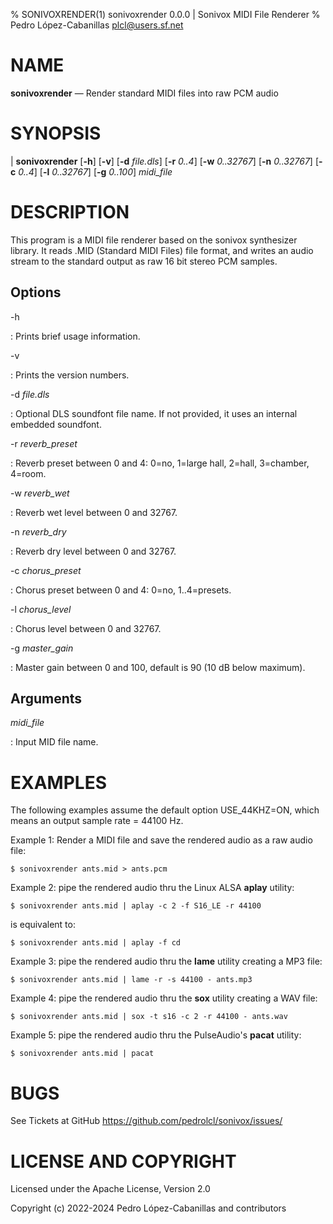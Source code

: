 % SONIVOXRENDER(1) sonivoxrender 0.0.0 | Sonivox MIDI File Renderer
% Pedro López-Cabanillas <plcl@users.sf.net>

# NAME

**sonivoxrender** — Render standard MIDI files into raw PCM audio

# SYNOPSIS

| **sonivoxrender** [**-h**] [**-v**] [**-d** _file.dls_] [**-r** _0..4_] [**-w** _0..32767_] [**-n** _0..32767_] [**-c** _0..4_] [**-l** _0..32767_] [**-g** _0..100_]  _midi_file_

# DESCRIPTION

This program is a MIDI file renderer based on the sonivox synthesizer library.
It reads .MID (Standard MIDI Files) file format, and writes an audio stream to the standard output as raw 16 bit stereo PCM samples.

## Options

-h

:   Prints brief usage information.

-v

:   Prints the version numbers.

-d  _file.dls_

:   Optional DLS soundfont file name. If not provided, it uses an internal embedded soundfont.

-r  _reverb_preset_

:   Reverb preset between 0 and 4: 0=no, 1=large hall, 2=hall, 3=chamber, 4=room.

-w  _reverb_wet_

:   Reverb wet level between 0 and 32767.

-n  _reverb_dry_

:   Reverb dry level between 0 and 32767.

-c  _chorus_preset_

:   Chorus preset between 0 and 4: 0=no, 1..4=presets.

-l _chorus_level_

:   Chorus level between 0 and 32767.

-g _master_gain_

:   Master gain between 0 and 100, default is 90 (10 dB below maximum).

## Arguments

_midi_file_

:   Input MID file name.

# EXAMPLES

The following examples assume the default option USE_44KHZ=ON, which means an output sample rate = 44100 Hz.

Example 1: Render a MIDI file and save the rendered audio as a raw audio file:

    $ sonivoxrender ants.mid > ants.pcm

Example 2: pipe the rendered audio thru the Linux ALSA **aplay** utility:

    $ sonivoxrender ants.mid | aplay -c 2 -f S16_LE -r 44100

is equivalent to:

    $ sonivoxrender ants.mid | aplay -f cd

Example 3: pipe the rendered audio thru the **lame** utility creating a MP3 file:

    $ sonivoxrender ants.mid | lame -r -s 44100 - ants.mp3

Example 4: pipe the rendered audio thru the **sox** utility creating a WAV file:

    $ sonivoxrender ants.mid | sox -t s16 -c 2 -r 44100 - ants.wav

Example 5: pipe the rendered audio thru the PulseAudio's **pacat** utility:

    $ sonivoxrender ants.mid | pacat

# BUGS

See Tickets at GitHub <https://github.com/pedrolcl/sonivox/issues/>

# LICENSE AND COPYRIGHT

Licensed under the Apache License, Version 2.0

Copyright (c) 2022-2024 Pedro López-Cabanillas and contributors
